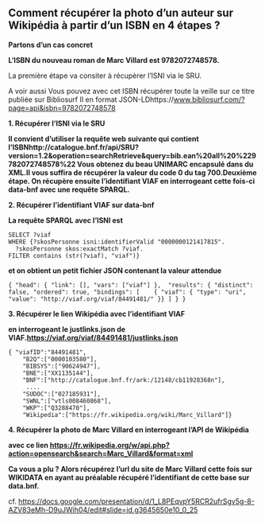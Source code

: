 ## Comment récupérer la photo d’un auteur sur Wikipédia à partir d’un ISBN en 4 étapes ?

**Partons d’un cas concret**

**L’ISBN du nouveau roman de Marc Villard est 9782072748578.**

La première étape  va consiter à récupèrer l’ISNI via le SRU.

A voir aussi  Vous pouvez avec cet ISBN récupérer toute la veille sur ce titre publiée sur Bibliosurf II en format JSON-LDhttps://www.bibliosurf.com/?page=api&isbn=9782072748578 



**1. Récupérer l’ISNI via le SRU**

**Il convient d’utiliser la requête web suivante qui contient l’ISBNhttp://catalogue.bnf.fr/api/SRU?version=1.2&operation=searchRetrieve&query=bib.ean%20all%20%229782072748578%22 Vous obtenez du beau UNIMARC encapsulé dans du XML.Il vous suffira de récupérer la valeur du code 0 du tag 700.Deuxième étape. On récupère ensuite l’identifiant VIAF en interrogeant cette fois-ci data-bnf avec une requête SPARQL.**

**2. Récupérer l’identifiant VIAF sur data-bnf**

**La requête SPARQL avec l’ISNI est**

```
SELECT ?viaf
WHERE {?skosPersonne isni:identifierValid "0000000121417815". 
  ?skosPersonne skos:exactMatch ?viaf. 
FILTER contains (str(?viaf), "viaf")} 
```

**et on obtient un petit fichier JSON contenant la valeur attendue**

```
{ "head": { "link": [], "vars": ["viaf"] },  "results": { "distinct": false, "ordered": true, "bindings": [    { "viaf": { "type": "uri", "value": "http://viaf.org/viaf/84491481/" }} ] } }
```

**3. Récupérer le lien Wikipédia avec l’identifiant VIAF**

**en interrogeant le justlinks.json de VIAF.https://viaf.org/viaf/84491481/justlinks.json** 

```
{ "viafID":"84491481",
    "B2Q":["0000103580"],
    "BIBSYS":["90624947"],
    "BNE":["XX1135144"],
    "BNF":["http://catalogue.bnf.fr/ark:/12148/cb11928368n"],
     ....
    "SUDOC":["027185931"],
    "SWNL":["vtls008460868"],
    "WKP":["Q3288470"],
    "Wikipedia":["https://fr.wikipedia.org/wiki/Marc_Villard"]}
```

**4. Récupérer la photo de Marc Villard en interrogeant l’API de Wikipédia**

**avec ce lien https://fr.wikipedia.org/w/api.php?action=opensearch&search=Marc_Villard&format=xml** 

**Ca vous a plu ? Alors récupérez l’url du site de Marc Villard cette fois sur WIKIDATA en ayant au préalable récupéré l’identifiant de cette base sur data.bnf.**



cf. https://docs.google.com/presentation/d/1_L8PEqvpY5RCR2ufrSgv5g-8-AZV83eMh-D9uJWjh04/edit#slide=id.g3645650e10_0_25